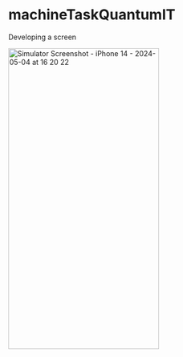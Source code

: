 # machineTaskQuantumIT
Developing a screen


<img src="https://github.com/Rohit2001Das/machineTaskQuantumIT/assets/60841345/9a7677e7-8e1e-4c36-899c-e04a2304902c" alt="Simulator Screenshot - iPhone 14 - 2024-05-04 at 16 20 22" width="300" height="600">

